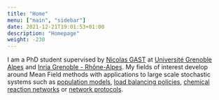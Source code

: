 ```yaml
---
title: "Home"
menu: ["main", "sidebar"]
date: 2021-12-21T19:01:53+01:00
description: "Homepage"
weight: -230
---
```


I am a PhD student supervised by [Nicolas GAST] at [Université Grenoble Alpes] and [Inria Grenoble - Rhône-Alpes]. My fields of interest develop around Mean Field methods with applications to large scale stochastic systems such as [population models], [load balancing policies], [chemical reaction networks] or [network protocols].


[Nicolas GAST]: http://polaris.imag.fr/nicolas.gast/index.html
[Université Grenoble Alpes]: https://www.univ-grenoble-alpes.fr/
[Inria Grenoble - Rhône-Alpes]: https://www.inria.fr/en/centre-inria-grenoble-rhone-alpes

[load balancing policies]: https://en.wikipedia.org/wiki/Load_balancing_(computing)
[population models]: https://en.wikipedia.org/wiki/Population_model 
[chemical reaction networks]: https://en.wikipedia.org/wiki/Chemical_reaction_network_theory
[network protocols]: https://en.wikipedia.org/wiki/Carrier-sense_multiple_access_with_collision_avoidance